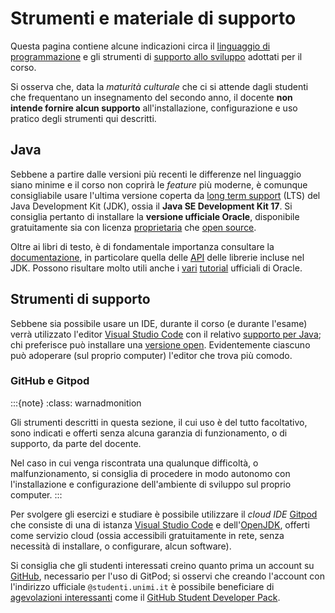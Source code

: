 # Strumenti e materiale di supporto

Questa pagina contiene alcune indicazioni circa il [linguaggio di
programmazione](#java) e gli strumenti di [supporto allo sviluppo](#strumenti-di-supporto)
adottati per il corso.

Si osserva che, data la *maturità culturale* che ci si attende dagli studenti
che frequentano un insegnamento del secondo anno, il docente **non intende
fornire alcun supporto** all'installazione, configurazione e uso pratico degli
strumenti qui descritti.

## Java

Sebbene a partire dalle versioni più recenti le differenze nel linguaggio siano
minime e il corso non coprirà le *feature* più moderne, è comunque consigliabile
usare l'ultima versione coperta da [long term
support](https://en.wikipedia.org/wiki/Long-term_support) (LTS) del Java
Development Kit (JDK), ossia il **Java SE Development Kit 17**.  Si consiglia
pertanto di installare la **versione ufficiale Oracle**, disponibile
gratuitamente sia con licenza
[proprietaria](https://www.oracle.com/technetwork/java/javase/downloads/) che
[open source](https://openjdk.java.net/).

Oltre ai libri di testo, è di fondamentale importanza consultare la
[documentazione](https://docs.oracle.com/en/java/javase/17/), in particolare
quella delle [API](https://docs.oracle.com/en/java/javase/17/docs/api/) delle
librerie incluse nel JDK. Possono risultare molto utili anche i [vari](https://docs.oracle.com/javase/tutorial/) [tutorial](https://dev.java/learn/) ufficiali di Oracle.

## Strumenti di supporto

Sebbene sia possibile usare un IDE, durante il corso (e durante l'esame) verrà
utilizzato l'editor [Visual Studio Code](https://code.visualstudio.com/) con il
relativo [supporto per Java](https://code.visualstudio.com/docs/languages/java);
chi preferisce può installare una [versione open](https://vscodium.com/).
Evidentemente ciascuno può adoperare (sul proprio computer) l'editor che trova
più comodo.

### GitHub e Gitpod

:::{note}
:class: warnadmonition

Gli strumenti descritti in questa sezione, il cui uso è del tutto facoltativo, sono
indicati e offerti senza alcuna garanzia di funzionamento, o di supporto, da parte
del docente.

Nel caso in cui venga riscontrata una qualunque difficoltà, o malfunzionamento,
si consiglia di procedere in modo autonomo con l'installazione e configurazione
dell'ambiente di sviluppo sul proprio computer.
:::

Per svolgere gli esercizi e studiare è possibile utilizzare il *cloud IDE*
[Gitpod](https://www.gitpod.io/) che consiste di una di istanza [Visual Studio
Code](https://code.visualstudio.com/) e
dell'[OpenJDK](https://openjdk.java.net/), offerti come servizio cloud (ossia
accessibili gratuitamente in rete, senza necessità di installare, o configurare,
alcun software).

Si consiglia che gli studenti interessati creino quanto prima un account su
[GitHub](https://github.com/), necessario per l'uso di GitPod; si osservi che
creando l'account con l'indirizzo ufficiale `@studenti.unimi.it` è possibile
beneficiare di [agevolazioni
interessanti](https://education.github.com/students) come il [GitHub Student
Developer Pack](https://education.github.com/pack).
